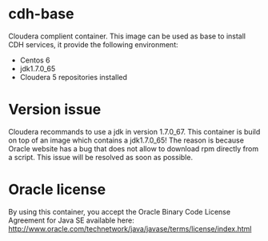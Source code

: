 # cdh-base

Cloudera complient container. This image can be used as base to install CDH services, it provide the following environment:

* Centos 6
* jdk1.7.0_65
* Cloudera 5 repositories installed

# Version issue

Cloudera recommands to use a jdk in version 1.7.0_67. This container is build on top of an image which contains a jdk1.7.0_65! The reason is because Oracle website has a bug that does not allow to download rpm directly from a script. This issue will be resolved as soon as possible.

# Oracle license

By using this container, you accept the Oracle Binary Code License Agreement for Java SE available here: http://www.oracle.com/technetwork/java/javase/terms/license/index.html
